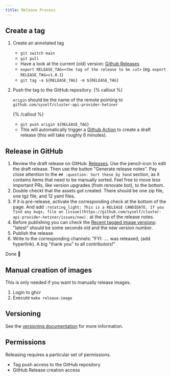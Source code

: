 ```yaml
---
title: Release Process
---
```


## Create a tag

1. Create an annotated tag
   - `git switch main`
   - `git pull`
   - Have a look at the current (old) version: [Github Releases](https://github.com/syself/cluster-api-provider-hetzner/releases)
   - `export RELEASE_TAG=<the tag of the release to be cut>` (eg. `export RELEASE_TAG=v1.0.1`)
   - `git tag -a ${RELEASE_TAG} -m ${RELEASE_TAG}`
2. Push the tag to the GitHub repository.
   {% callout %}

   `origin` should be the name of the remote pointing to `github.com/syself/cluster-api-provider-hetzner`

   {% /callout %}
   - `git push origin ${RELEASE_TAG}`
   - This will automatically trigger a [Github Action](https://github.com/syself/cluster-api-provider-hetzner/actions) to create a draft release (this will take roughly 6 minutes).

## Release in GitHub

1. Review the draft release on GitHub: [Releases](https://github.com/syself/cluster-api-provider-hetzner/releases). Use the pencil-icon to edit the draft release. Then use the button "Generate release notes". Pay close attention to the `## :question: Sort these by hand` section, as it contains items that need to be manually sorted. Feel free to move less important PRs, like version upgrades (from renovate bot), to the bottom.
1. Double checkt that the assets got created. There should be one zip file, one tgz file, and 12 yaml files.
1. If it is pre-release, activate the corresponding check at the bottom of the page. And add `:rotating_light: This is a RELEASE CANDIDATE. If you find any bugs, file an [issue](https://github.com/syself/cluster-api-provider-hetzner/issues/new).` at the top of the release notes.
1. Before publishing you can check the [Recent tagged image versions](https://github.com/syself/cluster-api-provider-hetzner/pkgs/container/caph): "latest" should be some seconds old and the new version number.
1. Publish the release
1. Write to the corresponding channels: "FYI: .... was released, (add hyperlink). A big "thank you" to all contributors!"

Done 🥳

## Manual creation of images

This is only needed if you want to manually release images.

1. Login to ghcr
2. Execute `make release-image`

## Versioning

See the [versioning documentation](https://github.com/syself/cluster-api-provider-hetzner/blob/main/CONTRIBUTING.md#versioning) for more information.

## Permissions

Releasing requires a particular set of permissions.

- Tag push access to the GitHub repository
- GitHub Release creation access

